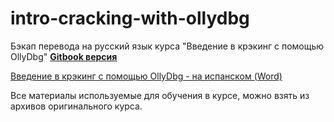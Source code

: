 # intro-cracking-with-ollydbg

Бэкап перевода на русский язык курса "Введение в крэкинг с помощью OllyDbg" [**Gitbook версия**](https://backlect.gitbook.io/intro-cracking-with-ollydbg/)

[Введение в крэкинг с помощью OllyDbg - на испанском (Word)](http://ricardonarvaja.info/WEB/INTRODUCCION%20AL%20CRACKING%20CON%20OLLYDBG%20DESDE%20CERO/EN%20FORMATO%20DOC/)

Все материалы используемые для обучения в курсе, можно взять из архивов оригинального курса.
